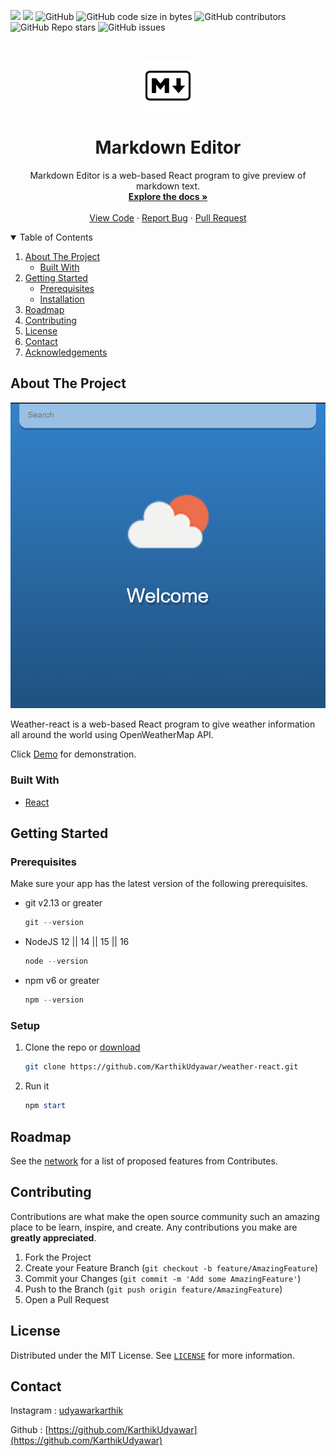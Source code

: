 <!-- BANNER -->
![](https://img.shields.io/badge/React-17.0.2-blue)
![](https://img.shields.io/badge/Version-0.1.0-blue)
![GitHub](https://img.shields.io/github/license/KarthikUdyawar/markdown)
![GitHub code size in bytes](https://img.shields.io/github/languages/code-size/KarthikUdyawar/markdown)
![GitHub contributors](https://img.shields.io/github/contributors/KarthikUdyawar/markdown)
![GitHub Repo stars](https://img.shields.io/github/stars/KarthikUdyawar/markdown)
![GitHub issues](https://img.shields.io/github/issues/KarthikUdyawar/markdown)

<!-- PROJECT LOGO -->
<br />
<p align="center">
  <a href="https://github.com/KarthikUdyawar/markdown">
    <img src="image/logo.png" alt="Logo" width="80" height="80">
  </a>

  <h1 align="center"><b>Markdown Editor</b></h1>

  <p align="center">
    Markdown Editor is a web-based React program to give preview of markdown text.
    <br />
    <a href="https://github.com/KarthikUdyawar/markdown/blob/master/README.md"><strong>Explore the docs »</strong></a>
    <br />
    <br />
    <a href="https://github.com/KarthikUdyawar/markdown/blob/master/src/App.js">View Code</a>
    ·
    <a href="https://github.com/KarthikUdyawar/markdown/issues">Report Bug</a>
    ·
    <a href="https://github.com/KarthikUdyawar/markdown/pulls">Pull Request</a>
  </p>
</p>


<!-- TABLE OF CONTENTS -->
<details open="open">
  <summary>Table of Contents</summary>
  <ol>
    <li>
      <a href="#about-the-project">About The Project</a>
      <ul>
        <li><a href="#built-with">Built With</a></li>
      </ul>
    </li>
    <li>
      <a href="#getting-started">Getting Started</a>
      <ul>
        <li><a href="#prerequisites">Prerequisites</a></li>
        <li><a href="#installation">Installation</a></li>
      </ul>
    </li>
    <li><a href="#roadmap">Roadmap</a></li>
    <li><a href="#contributing">Contributing</a></li>
    <li><a href="#license">License</a></li>
    <li><a href="#contact">Contact</a></li>
    <li><a href="#acknowledgements">Acknowledgements</a></li>
  </ol>
</details>

<!-- ABOUT THE PROJECT -->
## About The Project

![Demo of project](https://github.com/KarthikUdyawar/weather-react/blob/main/Screenshot/1.png)

Weather-react is a web-based React program to give weather information all around the world using OpenWeatherMap API.

Click [Demo](https://karthikudyawar.github.io/markdown/) for demonstration.

### Built With

* [React](https://reactjs.org/)

<!-- GETTING STARTED -->
## Getting Started

### Prerequisites
Make sure your app has the latest version of the following prerequisites.
* git v2.13 or greater
  ```powershell
  git --version                                  
  ```

* NodeJS 12 || 14 || 15 || 16
  ```powershell
  node --version                           
  ```

* npm v6 or greater
  ```powershell
  npm --version                          
  ```

### Setup

1. Clone the repo or [download](https://github.com/KarthikUdyawar/weather-react/archive/refs/heads/main.zip)
   ```bash
   git clone https://github.com/KarthikUdyawar/weather-react.git
   ```

2. Run it
    ```powershell
    npm start
    ```


<!-- ROADMAP -->
## Roadmap

See the [network](https://github.com/KarthikUdyawar/markdown/network) for a list of proposed features from Contributes.

<!-- CONTRIBUTING -->
## Contributing

Contributions are what make the open source community such an amazing place to be learn, inspire, and create. Any contributions you make are **greatly appreciated**.

1. Fork the Project
2. Create your Feature Branch (`git checkout -b feature/AmazingFeature`)
3. Commit your Changes (`git commit -m 'Add some AmazingFeature'`)
4. Push to the Branch (`git push origin feature/AmazingFeature`)
5. Open a Pull Request

<!-- LICENSE -->
## License

Distributed under the MIT License. See [`LICENSE`](https://github.com/KarthikUdyawar/markdown/blob/master/LICENSE) for more information.

<!-- CONTACT -->
## Contact

Instagram : [udyawarkarthik](https://www.instagram.com/udyawarkarthik/)

Github : [https://github.com/KarthikUdyawar](https://github.com/KarthikUdyawar)

